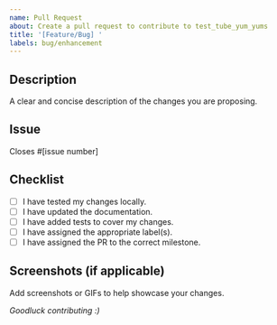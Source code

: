 ```yaml
---
name: Pull Request
about: Create a pull request to contribute to test_tube_yum_yums
title: '[Feature/Bug] '
labels: bug/enhancement
---
```


## Description

A clear and concise description of the changes you are proposing.

## Issue

Closes #[issue number]

## Checklist

- [ ] I have tested my changes locally.
- [ ] I have updated the documentation.
- [ ] I have added tests to cover my changes.
- [ ] I have assigned the appropriate label(s).
- [ ] I have assigned the PR to the correct milestone.

## Screenshots (if applicable)

Add screenshots or GIFs to help showcase your changes.

*Goodluck contributing :)*

